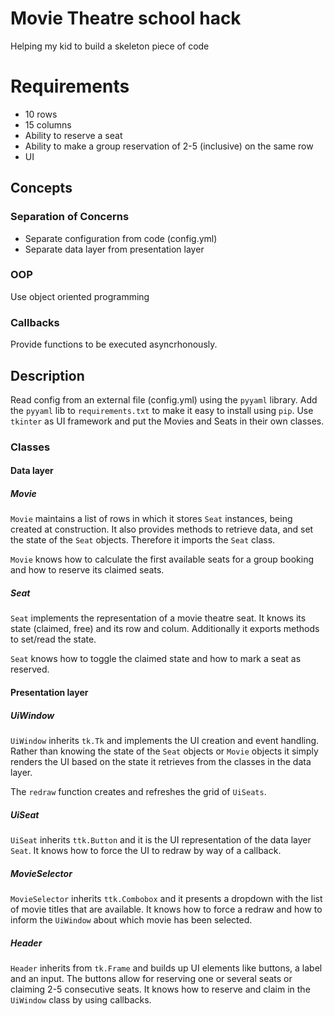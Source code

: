 # Movie Theatre school hack

Helping my kid to build a skeleton piece of code

# Requirements

- 10 rows
- 15 columns
- Ability to reserve a seat
- Ability to make a group reservation of 2-5 (inclusive) on the same row
- UI

## Concepts

### Separation of Concerns

- Separate configuration from code (config.yml)
- Separate data layer from presentation layer

### OOP

Use object oriented programming

### Callbacks

Provide functions to be executed asyncrhonously.

## Description

Read config from an external file (config.yml) using the `pyyaml` library.
Add the `pyyaml` lib to `requirements.txt` to make it easy to install using `pip`.
Use `tkinter` as UI framework and put the Movies and Seats in their own classes.

### Classes

#### Data layer

##### Movie

`Movie` maintains a list of rows in which it stores `Seat` instances, being created at construction.
It also provides methods to retrieve data, and set the state of the `Seat` objects. Therefore it
imports the `Seat` class.

`Movie` knows how to calculate the first available seats for a group booking and how to reserve its
claimed seats.


##### Seat

`Seat` implements the representation of a movie theatre seat. It knows its state (claimed, free)
and its row and colum.
Additionally it exports methods to set/read the state.

`Seat` knows how to toggle the claimed state and how to mark a seat as reserved.

#### Presentation layer

##### UiWindow

`UiWindow` inherits `tk.Tk` and implements the UI creation and event handling.
Rather than knowing the state of the `Seat` objects or `Movie` objects it simply renders the UI
based on the state it retrieves from the classes in the data layer.

The `redraw` function creates and refreshes the grid of `UiSeats`.


##### UiSeat

`UiSeat` inherits `ttk.Button` and it is the UI representation of the data layer `Seat`.
It knows how to force the UI to redraw
by way of a callback.

##### MovieSelector

`MovieSelector` inherits `ttk.Combobox` and it presents a dropdown with the list of movie titles
that are available. It knows how to force a redraw and how to inform the `UiWindow` about which
movie has been selected.

##### Header

`Header` inherits from `tk.Frame` and builds up UI elements like buttons, a label and an input.
The buttons allow for reserving one or several seats or claiming 2-5 consecutive seats.
It knows how to reserve and claim in the `UiWindow` class by using callbacks.
